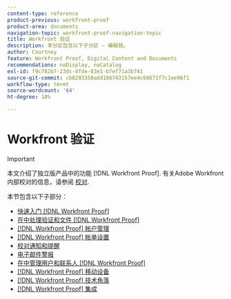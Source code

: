```yaml
---
content-type: reference
product-previous: workfront-proof
product-area: documents
navigation-topic: workfront-proof-navigation-topic
title: Workfront 验证
description: 本分区包含以下子分区 – 编辑我。
author: Courtney
feature: Workfront Proof, Digital Content and Documents
recommendations: noDisplay, noCatalog
exl-id: f9c782b7-23dc-4fde-83e1-b7ef71a3b741
source-git-commit: cb8293350add186743157ee4c60671f7c1ee96f1
workflow-type: tm+mt
source-wordcount: '64'
ht-degree: 18%

---
```


# Workfront 验证

>[!IMPORTANT]
>
>本文介绍了独立版产品中的功能 [!DNL Workfront Proof]. 有关Adobe Workfront内部校对的信息，请参阅 [校对](../review-and-approve-work/proofing/proofing.md).

本节包含以下子部分：

* [快速入门 [!DNL Workfront Proof]](../workfront-proof/wp-getstarted/getting-started-with-workfront-proof.md)
* [在中处理验证和文件 [!DNL Workfront Proof]](../workfront-proof/wp-work-proofsfiles/wp-work-proofs-files.md)
* [[!DNL Workfront Proof] 帐户管理](../workfront-proof/wp-acct-admin/wp-account-admin.md)
* [[!DNL Workfront Proof] 帐单设置](../workfront-proof/wp-billingsettings/wp-billing-settings.md)
* [校对通知和提醒](../workfront-proof/wp-emailsntfctns/wp-emails-and-notifications.md)
* [电子邮件警报](../workfront-proof/wp-emailsntfctns/email-alerts/email-alerts.md)
* [在中管理用户和联系人 [!DNL Workfront Proof]](../workfront-proof/wp-mnguserscontacts/manage-user-contacts.md)
* [[!DNL Workfront Proof] 移动设备](../workfront-proof/wp-mobile/wp-mobile.md)
* [[!DNL Workfront Proof] 技术角落](../workfront-proof/wp-tech-corner/tech-corner.md)
* [[!DNL Workfront Proof] 集成](../workfront-proof/wp-integrations/wp-integrations.md)
